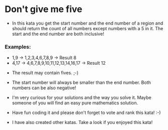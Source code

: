 # Don't give me five

- In this kata you get the start number and the end number of a region and should return the count of all numbers except numbers with a 5 in it. The start and the end number are both inclusive!

### Examples:

- 1,9 -> 1,2,3,4,6,7,8,9 -> Result 8
- 4,17 -> 4,6,7,8,9,10,11,12,13,14,16,17 -> Result 12

* The result may contain fives. ;-)
* The start number will always be smaller than the end number. Both numbers can be also negative!

* I'm very curious for your solutions and the way you solve it. Maybe someone of you will find an easy pure mathematics solution.

* Have fun coding it and please don't forget to vote and rank this kata! :-)

* I have also created other katas. Take a look if you enjoyed this kata!
